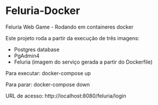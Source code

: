 # Feluria-Docker
Feluria Web Game - Rodando em containeres docker

Este projeto roda a partir da execução de três imagens:
- Postgres database
- PgAdmin4
- Feluria (imagem do serviço gerada a partir do Dockerfile)

Para executar:
docker-compose up

Para parar:
docker-compose down

URL de acesso: 
http://localhost:8080/feluria/login
